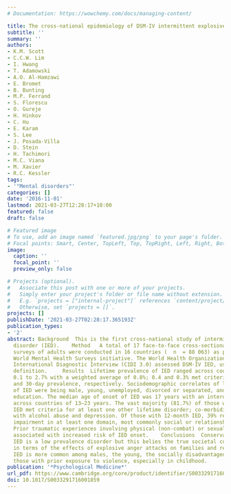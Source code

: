 ```yaml
---
# Documentation: https://wowchemy.com/docs/managing-content/

title: The cross-national epidemiology of DSM-IV intermittent explosive disorder
subtitle: ''
summary: ''
authors:
- K.M. Scott
- C.C.W. Lim
- I. Hwang
- T. Adamowski
- A.O. Al-Hamzawi
- E. Bromet
- B. Bunting
- M.P. Ferrand
- S. Florescu
- O. Gureje
- H. Hinkov
- C. Hu
- E. Karam
- S. Lee
- J. Posada-Villa
- D. Stein
- H. Tachimori
- M.C. Viana
- M. Xavier
- R.C. Kessler
tags: 
- '"Mental disorders"'
categories: []
date: '2016-11-01'
lastmod: 2021-03-27T12:28:17+10:00
featured: false
draft: false

# Featured image
# To use, add an image named `featured.jpg/png` to your page's folder.
# Focal points: Smart, Center, TopLeft, Top, TopRight, Left, Right, BottomLeft, Bottom, BottomRight.
image:
  caption: ''
  focal_point: ''
  preview_only: false

# Projects (optional).
#   Associate this post with one or more of your projects.
#   Simply enter your project's folder or file name without extension.
#   E.g. `projects = ["internal-project"]` references `content/project/deep-learning/index.md`.
#   Otherwise, set `projects = []`.
projects: []
publishDate: '2021-03-27T02:28:17.365193Z'
publication_types:
- '2'
abstract: Background  This is the first cross-national study of intermittent explosive
  disorder (IED).    Method   A total of 17 face-to-face cross-sectional household
  surveys of adults were conducted in 16 countries (  n  = 88 063) as part of the
  World Mental Health Surveys initiative. The World Health Organization Composite
  International Diagnostic Interview (CIDI 3.0) assessed DSM-IV IED, using a conservative
  definition.     Results  Lifetime prevalence of IED ranged across countries from
  0.1 to 2.7% with a weighted average of 0.8%; 0.4 and 0.3% met criteria for 12-month
  and 30-day prevalence, respectively. Sociodemographic correlates of lifetime risk
  of IED were being male, young, unemployed, divorced or separated, and having less
  education. The median age of onset of IED was 17 years with an interquartile range
  across countries of 13–23 years. The vast majority (81.7%) of those with lifetime
  IED met criteria for at least one other lifetime disorder; co-morbidity was highest
  with alcohol abuse and depression. Of those with 12-month IED, 39% reported severe
  impairment in at least one domain, most commonly social or relationship functioning.
  Prior traumatic experiences involving physical (non-combat) or sexual violence were
  associated with increased risk of IED onset.    Conclusions  Conservatively defined,
  IED is a low prevalence disorder but this belies the true societal costs of IED
  in terms of the effects of explosive anger attacks on families and relationships.
  IED is more common among males, the young, the socially disadvantaged and among
  those with prior exposure to violence, especially in childhood.
publication: '*Psychological Medicine*'
url_pdf: https://www.cambridge.org/core/product/identifier/S0033291716001859/type/journal_article
doi: 10.1017/S0033291716001859
---
```

